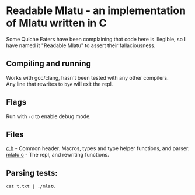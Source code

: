 # Readable Mlatu - an implementation of Mlatu written in C
Some Quiche Eaters have been complaining that code here is illegible, so I have named it "Readable Mlatu" to assert their fallaciousness.

## Compiling and running
Works with gcc/clang, hasn't been tested with any other compilers.  
Any line that rewrites to `bye` will exit the repl.

## Flags
Run with `-d` to enable debug mode.

## Files
[c.h](c.h) - Common header. Macros, types and type helper functions, and parser.  
[mlatu.c](mlatu.c) - The repl, and rewriting functions.

## Parsing tests:
```
cat t.txt | ./mlatu
```
